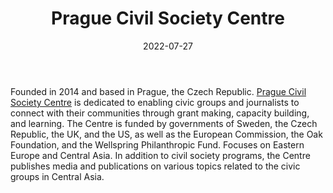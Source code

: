 ﻿---
title: "Prague Civil Society Centre"
linkTitle: "Prague Civil Society Centre"
contributor: ["Aizada Arystanbek"]
date: 2022-07-27
countries: ["Kazakhstan"]
category: ["INGO"]
tags: ["civil society", "journalism"]
date_start: [2014]
date_end: []
data_type: ["reports", "news"] 
language: ["English"]
updated: 2023-05-26
description: 
  Dedicated to enabling civic groups and journalists to connect with their communities through grant making, capacity building, and learning
---

Founded in 2014 and based in Prague, the Czech Republic. [Prague Civil Society Centre](https://www.praguecivilsociety.org/) is dedicated to enabling civic groups and journalists to connect with their communities through grant making, capacity building, and learning. The Centre is funded by governments of Sweden, the Czech Republic, the UK, and the US, as well as the European Commission, the Oak Foundation, and the Wellspring Philanthropic Fund. Focuses on Eastern Europe and Central Asia. In addition to civil society programs, the Centre publishes media and publications on various topics related to the civic groups in Central Asia. 
